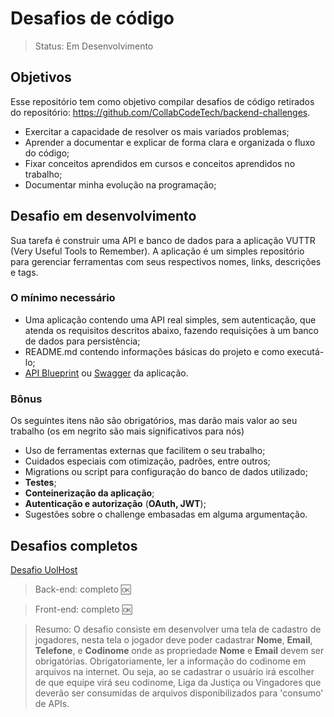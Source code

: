 # Desafios de código

> Status: Em Desenvolvimento

## Objetivos

Esse repositório tem como objetivo compilar desafios de código retirados do repositório: https://github.com/CollabCodeTech/backend-challenges.

- Exercitar a capacidade de resolver os mais variados problemas;
- Aprender a documentar e explicar de forma clara e organizada o fluxo do código;
- Fixar conceitos aprendidos em cursos e conceitos aprendidos no trabalho;
- Documentar minha evolução na programação;

## Desafio em desenvolvimento

Sua tarefa é construir uma API e banco de dados para a aplicação VUTTR (Very Useful Tools to Remember). A aplicação é um simples repositório para gerenciar ferramentas com seus respectivos nomes, links, descrições e tags.
### O mínimo necessário

- Uma aplicação contendo uma API real simples, sem autenticação, que atenda os requisitos descritos abaixo, fazendo requisições à um banco de dados para persistência;
- README.md contendo informações básicas do projeto e como executá-lo;
- [API Blueprint](https://apiblueprint.org/) ou [Swagger](https://swagger.io/docs/specification/basic-structure/) da aplicação.

### Bônus

Os seguintes itens não são obrigatórios, mas darão mais valor ao seu trabalho (os em negrito são mais significativos para nós)

- Uso de ferramentas externas que facilitem o seu trabalho;
- Cuidados especiais com otimização, padrões, entre outros;
- Migrations ou script para configuração do banco de dados utilizado;
- **Testes**;
- **Conteinerização da aplicação**;
- **Autenticação e autorização** (**OAuth, JWT**);
- Sugestões sobre o challenge embasadas em alguma argumentação.

## Desafios completos

[Desafio UolHost](https://github.com/GabrielTernesSan/Desafios-de-codigo/tree/master/UolHost)

> Back-end: completo 🆗

> Front-end: completo 🆗

 > Resumo: O desafio consiste em desenvolver uma tela de cadastro de jogadores, nesta tela o jogador deve poder cadastrar **Nome**, **Email**, **Telefone**, e **Codinome** onde as propriedade **Nome** e **Email** devem ser obrigatórias. Obrigatoriamente, ler a informação do codinome em arquivos na internet. Ou seja, ao se cadastrar o usuário irá escolher de que equipe virá seu codinome, Liga da Justiça ou Vingadores que deverão ser consumidas de arquivos disponibilizados para 'consumo' de APIs.
